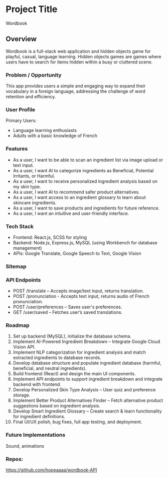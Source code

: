 # Project Title
Wordbook

## Overview
 
Wordbook is a full-stack web application and hidden objects game for playful, casual, language learning. 
Hidden objects games are games where users have to search for items hidden within a busy or cluttered scene. 

### Problem / Opportunity
This app provides users a simple and engaging way to expand their vocabulary in a foreign language, addressing the challenge of word retention and efficiency.

### User Profile
Primary Users:
* Language learning enthusiasts
* Adults with a basic knowledge of French

### Features

* As a user, I want to be able to scan an ingredient list via image upload or text input.
* As a user, I want AI to categorize ingredients as Beneficial, Potential Irritants, or Harmful.
* As a user, I want to receive personalized ingredient analysis based on my skin type.
* As a user, I want AI to recommend safer product alternatives.
* As a user, I want access to an ingredient glossary to learn about skincare ingredients.
* As a user, I want to save products and ingredients for future reference.
* As a user, I want an intuitive and user-friendly interface.

### Tech Stack
* Frontend: React.js, SCSS for styling
* Backend: Node.js, Express.js, MySQL (using Workbench for database management)
* APIs: Google Translate, Google Speech to Text, Google Vision

### Sitemap

### API Endpoints 
* POST /translate – Accepts image/text input, returns translation.
* POST /pronunciation - Accepts text input, returns audio of French pronunciation.
* POST /user/preferences – Saves user's preferences.
* GET /user/saved – Fetches user’s saved translations.

### Roadmap
1.	Set up backend (MySQL), initialize the database schema.
2.	Implement AI-Powered Ingredient Breakdown – Integrate Google Cloud Vision API.
3.	Implement NLP categorization for ingredient analysis and match extracted ingredients to database records.
4.	Develop database structure and populate ingredient database (harmful, beneficial, and neutral ingredients).
5.	Build frontend (React) and design the main UI components.
6.	Implement API endpoints to support ingredient breakdown and integrate backend with frontend.
7.	Develop Personalized Skin Type Analysis – User quiz and preference storage.
8.	Implement Better Product Alternatives Finder – Fetch alternative product suggestions based on ingredient analysis.
9.	Develop Smart Ingredient Glossary – Create search & learn functionality for ingredient definitions.
10.	Final UI/UX polish, bug fixes, full app testing, and deployment.

### Future Implementations
Sound, animations

### Repos:
https://github.com/hopeaaaa/wordbook-API
